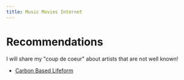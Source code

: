 ```yaml
---
title: Music Movies Internet
---
```


# Recommendations

I will share my "coup de coeur" about artists that are not well known!

- [Carbon Based Lifeform](http://www.deezer.com/radio/artist-431316)
